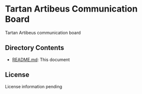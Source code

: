 # Tartan Artibeus Communication Board

Tartan Artibeus communication board

## Directory Contents

* [README.md](README.md): This document

## License

License information pending
